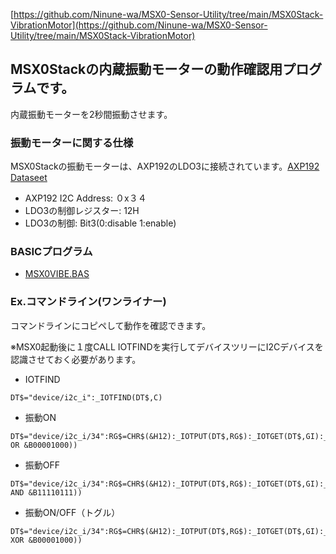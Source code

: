 [https://github.com/Ninune-wa/MSX0-Sensor-Utility/tree/main/MSX0Stack-VibrationMotor](https://github.com/Ninune-wa/MSX0-Sensor-Utility/tree/main/MSX0Stack-VibrationMotor)
## MSX0Stackの内蔵振動モーターの動作確認用プログラムです。

内蔵振動モーターを2秒間振動させます。

### 振動モーターに関する仕様
MSX0Stackの振動モーターは、AXP192のLDO3に接続されています。[AXP192 Dataseet](https://github.com/m5stack/M5-Schematic/blob/master/Core/AXP192%20Datasheet_v1.1_en_draft_2211.pdf)
- AXP192 I2C Address: ０x３４
- LDO3の制御レジスター: 12H
- LDO3の制御: Bit3(0:disable 1:enable)

### BASICプログラム
- [MSX0VIBE.BAS](https://github.com/Ninune-wa/MSX0-Sensor-Utility/blob/main/MSX0Stack-VibrationMotor/MSX0VIBE.BAS)

### Ex.コマンドライン(ワンライナー)
コマンドラインにコピペして動作を確認できます。

※MSX0起動後に１度CALL IOTFINDを実行してデバイスツリーにI2Cデバイスを認識させておく必要があります。


- IOTFIND
```
DT$="device/i2c_i":_IOTFIND(DT$,C)
```


- 振動ON
```
DT$="device/i2c_i/34":RG$=CHR$(&H12):_IOTPUT(DT$,RG$):_IOTGET(DT$,GI):_IOTPUT(DT$,RG$+CHR$(GI OR &B00001000))
```

- 振動OFF
```
DT$="device/i2c_i/34":RG$=CHR$(&H12):_IOTPUT(DT$,RG$):_IOTGET(DT$,GI):_IOTPUT(DT$,RG$+CHR$(GI AND &B11110111))
```

- 振動ON/OFF（トグル）
```
DT$="device/i2c_i/34":RG$=CHR$(&H12):_IOTPUT(DT$,RG$):_IOTGET(DT$,GI):_IOTPUT(DT$,RG$+CHR$(GI XOR &B00001000))
```
